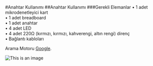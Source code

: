 #Anahtar Kullanımı
##Anahtar Kullanımı
###Gerekli Elemanlar
• 1 adet mikrodenetleyici kart</br>
• 1 adet breadboard</br>
• 1 adet anahtar</br>
• 4 adet LED</br>
• 4 adet 220Ω (kırmızı, kırmızı, kahverengi, altın rengi) direnç</br>
• Bağlantı kabloları</br>





Arama Motoru [Google](https://www.google.com.tr/).

![This is an image](https://market.samm.com/arduino-uno-r3-smd-ch340-chipset-klon-usb-kablo-dahil-arduino-modelleri-samm-1427-57-0.jpg)
